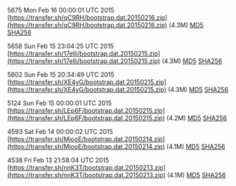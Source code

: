 5675 Mon Feb 16 00:00:01 UTC 2015 [https://transfer.sh/qC9RH/bootstrap.dat.20150216.zip](https://transfer.sh/qC9RH/bootstrap.dat.20150216.zip) (4.3M) [MD5](https://transfer.sh/aAJi8/md5.txt) [SHA256](https://transfer.sh/BwK5N/sha256.txt)

5658 Sun Feb 15 23:04:25 UTC 2015 [https://transfer.sh/17elli/bootstrap.dat.20150215.zip](https://transfer.sh/17elli/bootstrap.dat.20150215.zip) (4.3M) [MD5](https://transfer.sh/q4lD6/md5.txt) [SHA256](https://transfer.sh/YYuYX/sha256.txt)

5602 Sun Feb 15 20:34:49 UTC 2015 [https://transfer.sh/XE4yG/bootstrap.dat.20150215.zip](https://transfer.sh/XE4yG/bootstrap.dat.20150215.zip) (4.3M) [MD5](https://transfer.sh/68D5h/md5.txt) [SHA256](https://transfer.sh/Pvchs/sha256.txt)

5124 Sun Feb 15 00:00:01 UTC 2015 [https://transfer.sh/LEp6F/bootstrap.dat.20150215.zip](https://transfer.sh/LEp6F/bootstrap.dat.20150215.zip) (4.2M) [MD5](https://transfer.sh/JEd2Y/md5.txt) [SHA256](https://transfer.sh/1hLQT8/sha256.txt)

4593 Sat Feb 14 00:00:02 UTC 2015 [https://transfer.sh/MjooE/bootstrap.dat.20150214.zip](https://transfer.sh/MjooE/bootstrap.dat.20150214.zip) (4.1M) [MD5](https://transfer.sh/1gziV3/md5.txt) [SHA256](https://transfer.sh/1fmgdw/sha256.txt)

4538 Fri Feb 13 21:58:04 UTC 2015 [https://transfer.sh/nnK3T/bootstrap.dat.20150213.zip](https://transfer.sh/nnK3T/bootstrap.dat.20150213.zip) (4.1M) [MD5](https://transfer.sh/RSjMu/md5.txt) [SHA256](https://transfer.sh/1dJhzz/sha256.txt)
